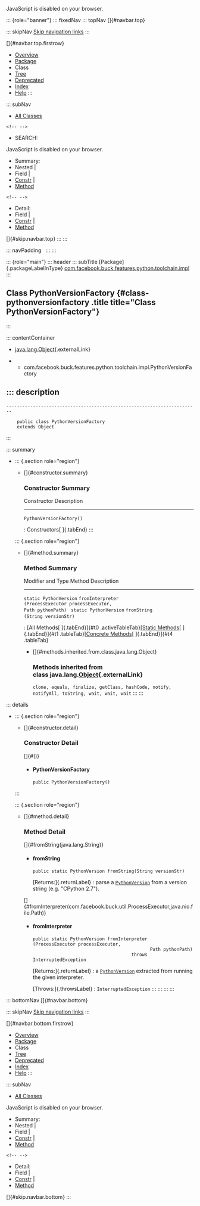 <div>

JavaScript is disabled on your browser.

</div>

::: {role="banner"}
::: fixedNav
::: topNav
[]{#navbar.top}

::: skipNav
[Skip navigation links](#skip.navbar.top "Skip navigation links")
:::

[]{#navbar.top.firstrow}

-   [Overview](../../../../../../../index.html)
-   [Package](package-summary.html)
-   Class
-   [Tree](package-tree.html)
-   [Deprecated](../../../../../../../deprecated-list.html)
-   [Index](../../../../../../../index-all.html)
-   [Help](../../../../../../../help-doc.html)
:::

::: subNav
-   [All Classes](../../../../../../../allclasses.html)

```{=html}
<!-- -->
```
-   SEARCH:

<div>

<div>

JavaScript is disabled on your browser.

</div>

</div>

<div>

-   Summary: 
-   Nested \| 
-   Field \| 
-   [Constr](#constructor.summary) \| 
-   [Method](#method.summary)

```{=html}
<!-- -->
```
-   Detail: 
-   Field \| 
-   [Constr](#constructor.detail) \| 
-   [Method](#method.detail)

</div>

[]{#skip.navbar.top}
:::
:::

::: navPadding
 
:::
:::

::: {role="main"}
::: header
::: subTitle
[Package]{.packageLabelInType} [com.facebook.buck.features.python.toolchain.impl](package-summary.html)
:::

## Class PythonVersionFactory {#class-pythonversionfactory .title title="Class PythonVersionFactory"}
:::

::: contentContainer
-   [java.lang.Object](http://docs.oracle.com/javase/7/docs/api/java/lang/Object.html?is-external=true "class or interface in java.lang"){.externalLink}

-   -   com.facebook.buck.features.python.toolchain.impl.PythonVersionFactory

::: description
-   

    ------------------------------------------------------------------------

        public class PythonVersionFactory
        extends Object
:::

::: summary
-   ::: {.section role="region"}
    -   []{#constructor.summary}

        ### Constructor Summary

          Constructor                Description
          -------------------------- -------------
          `PythonVersionFactory()`    

          : Constructors[ ]{.tabEnd}
    :::

    ::: {.section role="region"}
    -   []{#method.summary}

        ### Method Summary

          Modifier and Type        Method                                                                               Description
          ------------------------ ------------------------------------------------------------------------------------ -------------
          `static PythonVersion`   `fromInterpreter​(ProcessExecutor processExecutor,                Path pythonPath)`    
          `static PythonVersion`   `fromString​(String versionStr)`                                                       

          : [All Methods[ ]{.tabEnd}]{#t0 .activeTableTab}[[Static
          Methods](javascript:show(1);)[ ]{.tabEnd}]{#t1
          .tableTab}[[Concrete
          Methods](javascript:show(8);)[ ]{.tabEnd}]{#t4 .tableTab}

        -   []{#methods.inherited.from.class.java.lang.Object}

            ### Methods inherited from class java.lang.[Object](http://docs.oracle.com/javase/7/docs/api/java/lang/Object.html?is-external=true "class or interface in java.lang"){.externalLink}

            `clone, equals, finalize, getClass, hashCode, notify, notifyAll, toString, wait, wait, wait`
    :::
:::

::: details
-   ::: {.section role="region"}
    -   []{#constructor.detail}

        ### Constructor Detail

        []{#<init>()}

        -   #### PythonVersionFactory

                public PythonVersionFactory()
    :::

    ::: {.section role="region"}
    -   []{#method.detail}

        ### Method Detail

        []{#fromString(java.lang.String)}

        -   #### fromString

            ``` methodSignature
            public static PythonVersion fromString​(String versionStr)
            ```

            [Returns:]{.returnLabel}
            :   parse a
                [`PythonVersion`](../PythonVersion.html "class in com.facebook.buck.features.python.toolchain")
                from a version string (e.g. \"CPython 2.7\").

        []{#fromInterpreter(com.facebook.buck.util.ProcessExecutor,java.nio.file.Path)}

        -   #### fromInterpreter

            ``` methodSignature
            public static PythonVersion fromInterpreter​(ProcessExecutor processExecutor,
                                                        Path pythonPath)
                                                 throws InterruptedException
            ```

            [Returns:]{.returnLabel}
            :   a
                [`PythonVersion`](../PythonVersion.html "class in com.facebook.buck.features.python.toolchain")
                extracted from running the given interpreter.

            [Throws:]{.throwsLabel}
            :   `InterruptedException`
    :::
:::
:::
:::

::: bottomNav
[]{#navbar.bottom}

::: skipNav
[Skip navigation links](#skip.navbar.bottom "Skip navigation links")
:::

[]{#navbar.bottom.firstrow}

-   [Overview](../../../../../../../index.html)
-   [Package](package-summary.html)
-   Class
-   [Tree](package-tree.html)
-   [Deprecated](../../../../../../../deprecated-list.html)
-   [Index](../../../../../../../index-all.html)
-   [Help](../../../../../../../help-doc.html)
:::

::: subNav
-   [All Classes](../../../../../../../allclasses.html)

<div>

<div>

JavaScript is disabled on your browser.

</div>

</div>

<div>

-   Summary: 
-   Nested \| 
-   Field \| 
-   [Constr](#constructor.summary) \| 
-   [Method](#method.summary)

```{=html}
<!-- -->
```
-   Detail: 
-   Field \| 
-   [Constr](#constructor.detail) \| 
-   [Method](#method.detail)

</div>

[]{#skip.navbar.bottom}
:::
